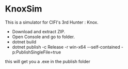 # KnoxSim

This is a simulator for CIFI's 3rd Hunter : Knox.

- Download and extract ZIP.
- Open Console and go to folder.
- dotnet build
- dotnet publish -c Release -r win-x64 --self-contained -p:PublishSingleFile=true


this will get you a .exe in the publish folder
